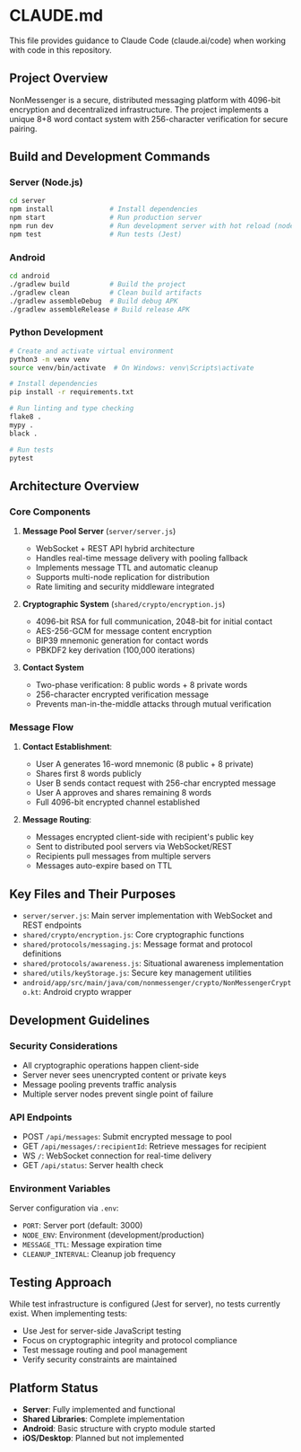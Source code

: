 # CLAUDE.md

This file provides guidance to Claude Code (claude.ai/code) when working with code in this repository.

## Project Overview

NonMessenger is a secure, distributed messaging platform with 4096-bit encryption and decentralized infrastructure. The project implements a unique 8+8 word contact system with 256-character verification for secure pairing.

## Build and Development Commands

### Server (Node.js)
```bash
cd server
npm install              # Install dependencies
npm start                # Run production server
npm run dev              # Run development server with hot reload (nodemon)
npm test                 # Run tests (Jest)
```

### Android
```bash
cd android
./gradlew build          # Build the project
./gradlew clean          # Clean build artifacts
./gradlew assembleDebug  # Build debug APK
./gradlew assembleRelease # Build release APK
```

### Python Development
```bash
# Create and activate virtual environment
python3 -m venv venv
source venv/bin/activate  # On Windows: venv\Scripts\activate

# Install dependencies
pip install -r requirements.txt

# Run linting and type checking
flake8 .
mypy .
black .

# Run tests
pytest
```

## Architecture Overview

### Core Components

1. **Message Pool Server** (`server/server.js`)
   - WebSocket + REST API hybrid architecture
   - Handles real-time message delivery with pooling fallback
   - Implements message TTL and automatic cleanup
   - Supports multi-node replication for distribution
   - Rate limiting and security middleware integrated

2. **Cryptographic System** (`shared/crypto/encryption.js`)
   - 4096-bit RSA for full communication, 2048-bit for initial contact
   - AES-256-GCM for message content encryption
   - BIP39 mnemonic generation for contact words
   - PBKDF2 key derivation (100,000 iterations)

3. **Contact System**
   - Two-phase verification: 8 public words + 8 private words
   - 256-character encrypted verification message
   - Prevents man-in-the-middle attacks through mutual verification

### Message Flow

1. **Contact Establishment**:
   - User A generates 16-word mnemonic (8 public + 8 private)
   - Shares first 8 words publicly
   - User B sends contact request with 256-char encrypted message
   - User A approves and shares remaining 8 words
   - Full 4096-bit encrypted channel established

2. **Message Routing**:
   - Messages encrypted client-side with recipient's public key
   - Sent to distributed pool servers via WebSocket/REST
   - Recipients pull messages from multiple servers
   - Messages auto-expire based on TTL

## Key Files and Their Purposes

- `server/server.js`: Main server implementation with WebSocket and REST endpoints
- `shared/crypto/encryption.js`: Core cryptographic functions
- `shared/protocols/messaging.js`: Message format and protocol definitions
- `shared/protocols/awareness.js`: Situational awareness implementation
- `shared/utils/keyStorage.js`: Secure key management utilities
- `android/app/src/main/java/com/nonmessenger/crypto/NonMessengerCrypto.kt`: Android crypto wrapper

## Development Guidelines

### Security Considerations
- All cryptographic operations happen client-side
- Server never sees unencrypted content or private keys
- Message pooling prevents traffic analysis
- Multiple server nodes prevent single point of failure

### API Endpoints
- POST `/api/messages`: Submit encrypted message to pool
- GET `/api/messages/:recipientId`: Retrieve messages for recipient
- WS `/`: WebSocket connection for real-time delivery
- GET `/api/status`: Server health check

### Environment Variables
Server configuration via `.env`:
- `PORT`: Server port (default: 3000)
- `NODE_ENV`: Environment (development/production)
- `MESSAGE_TTL`: Message expiration time
- `CLEANUP_INTERVAL`: Cleanup job frequency

## Testing Approach

While test infrastructure is configured (Jest for server), no tests currently exist. When implementing tests:
- Use Jest for server-side JavaScript testing
- Focus on cryptographic integrity and protocol compliance
- Test message routing and pool management
- Verify security constraints are maintained

## Platform Status

- **Server**: Fully implemented and functional
- **Shared Libraries**: Complete implementation
- **Android**: Basic structure with crypto module started
- **iOS/Desktop**: Planned but not implemented